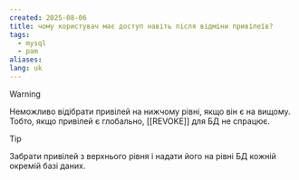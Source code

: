 ```yaml
---
created: 2025-08-06
title: чому користувач має доступ навіть після відміни привілеїв?
tags:
  - mysql
  - pam
aliases: 
lang: uk
---
```


> [!warning] 
> Неможливо відібрати привілей на нижчому рівні, якщо він є на вищому. Тобто, якщо привілей є глобально, [[REVOKE]] для БД не спрацює.

> [!tip]
> Забрати привілей з верхнього рівня і надати його на рівні БД кожній окремій базі даних.